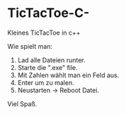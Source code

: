 # TicTacToe-C-
Kleines TicTacToe in c++

Wie spielt man:

1. Lad alle Dateien runter.
2. Starte die ".exe" file.
3. Mit Zahlen wählt man ein Feld aus.
4. Enter um zu malen.
5. Neustarten -> Reboot Datei.

Viel Spaß.
